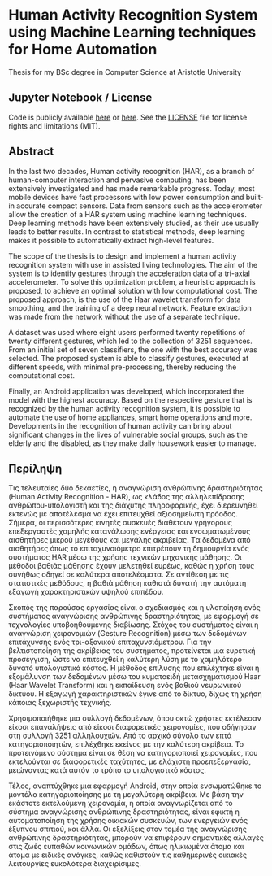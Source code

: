 # Human Activity Recognition System using Machine Learning techniques for Home Automation

Thesis for my BSc degree in Computer Science at Aristotle University

## Jupyter Notebook / License
Code is publicly available [here](https://github.com/LeonVitanos/Thesis/blob/master/Thesis.ipynb) or [here](https://nbviewer.jupyter.org/github/LeonVitanos/Thesis/blob/master/Thesis.ipynb). See the [LICENSE](https://github.com/LeonVitanos/Thesis/blob/master/LICENSE) file for license rights and limitations (MIT).

## Abstract

In the last two decades, Human activity recognition (HAR), as a branch of human-computer interaction and pervasive computing, has been extensively investigated and has made remarkable progress. Today, most mobile devices have fast processors with low power consumption and built-in accurate compact sensors. Data from sensors such as the accelerometer allow the creation of a HAR system using machine learning techniques. Deep learning methods have been extensively studied, as their use usually leads to better results. In contrast to statistical methods, deep learning makes it possible to automatically extract high-level features.

The scope of the thesis is to design and implement a human activity recognition system with use in assisted living technologies. The aim of the system is to identify gestures through the acceleration data of a tri-axial accelerometer. To solve this optimization problem, a heuristic approach is proposed, to achieve an optimal solution with low computational cost. The proposed approach, is the use of the Haar wavelet transform for data smoothing, and the training of a deep neural network. Feature extraction was made from the network without the use of a separate technique.

A dataset was used where eight users performed twenty repetitions of twenty different gestures, which led to the collection of 3251 sequences. From an initial set of seven classifiers, the one with the best accuracy was selected. The proposed system is able to classify gestures, executed at different speeds, with minimal pre-processing, thereby reducing the computational cost.

Finally, an Android application was developed, which incorporated the model with the highest accuracy. Based on the respective gesture that is recognized by the human activity recognition system, it is possible to automate the use of home appliances, smart home operations and more. Developments in the recognition of human activity can bring about significant changes in the lives of vulnerable social groups, such as the elderly and the disabled, as they make daily housework easier to manage.


## Περίληψη

Τις τελευταίες δύο δεκαετίες, η αναγνώριση ανθρώπινης δραστηριότητας (Human Activity Recognition - HAR), ως κλάδος της αλληλεπίδρασης ανθρώπου-υπολογιστή και της διάχυτης πληροφορικής, έχει διερευνηθεί εκτενώς με αποτέλεσμα να έχει επιτευχθεί αξιοσημείωτη πρόοδος. Σήμερα, οι περισσότερες κινητές συσκευές διαθέτουν γρήγορους επεξεργαστές χαμηλής κατανάλωσης ενέργειας και ενσωματωμένους αισθητήρες μικρού μεγέθους και μεγάλης ακριβείας. Tα δεδομένα από αισθητήρες όπως το επιταχυνσιόμετρο επιτρέπουν τη δημιουργία ενός συστήματος HAR μέσω της χρήσης τεχνικών μηχανικής μάθησης. Οι μέθοδοι βαθιάς μάθησης έχουν μελετηθεί ευρέως, καθώς η χρήση τους συνήθως οδηγεί σε καλύτερα αποτελέσματα. Σε αντίθεση με τις στατιστικές μεθόδους, η βαθιά μάθηση καθιστά δυνατή την αυτόματη εξαγωγή χαρακτηριστικών υψηλού επιπέδου.

Σκοπός της παρούσας εργασίας είναι ο σχεδιασμός και η υλοποίηση ενός συστήματος αναγνώρισης ανθρώπινης δραστηριότητας, με εφαρμογή σε τεχνολογίες υποβοηθούμενης διαβίωσης. Στόχος του συστήματος είναι η αναγνώριση χειρονομιών (Gesture Recognition) μέσω των δεδομένων επιτάχυνσης ενός τρι-αξονικού επιταχυνσιόμετρου. Για την βελτιστοποίηση της ακρίβειας του συστήματος, προτείνεται μια ευρετική προσέγγιση, ώστε να επιτευχθεί η καλύτερη λύση με το χαμηλότερο δυνατό υπολογιστικό κόστος. Η μέθοδος επίλυσης που επιλέχτηκε είναι η εξομάλυνση των δεδομένων μέσω του κυματοειδή μετασχηματισμού Haar (Haar Wavelet Transform) και η εκπαίδευση ενός βαθιού νευρωνικού δικτύου. Η εξαγωγή χαρακτηριστικών έγινε από το δίκτυο, δίχως τη χρήση κάποιας ξεχωριστής τεχνικής. 

Χρησιμοποιήθηκε μια συλλογή δεδομένων, όπου οκτώ χρήστες εκτέλεσαν είκοσι επαναλήψεις από είκοσι διαφορετικές χειρονομίες, που οδήγησαν στη συλλογή 3251 αλληλουχιών. Από το αρχικό σύνολο των επτά κατηγοριοποιητών, επιλέχθηκε εκείνος με την καλύτερη ακρίβεια. Το προτεινόμενο σύστημα είναι σε θέση να κατηγοριοποιεί χειρονομίες, που εκτελούνται σε διαφορετικές ταχύτητες, με ελάχιστη προεπεξεργασία, μειώνοντας κατά αυτόν το τρόπο το υπολογιστικό κόστος. 

Τέλος, αναπτύχθηκε μια εφαρμογή Android, στην οποία ενσωματώθηκε το μοντέλο κατηγοριοποίησης με τη μεγαλύτερη ακρίβεια. Με βάση την εκάστοτε εκτελούμενη χειρονομία, η οποία αναγνωρίζεται από το σύστημα αναγνώρισης ανθρώπινης δραστηριότητας, είναι εφικτή η αυτοματοποίηση της χρήσης οικιακών συσκευών, των ενεργειών ενός έξυπνου σπιτιού, και άλλα. Οι εξελίξεις στον τομέα της αναγνώρισης ανθρώπινης δραστηριότητας, μπορούν να επιφέρουν σημαντικές αλλαγές στις ζωές ευπαθών κοινωνικών ομάδων, όπως ηλικιωμένα άτομα και άτομα με ειδικές ανάγκες, καθώς καθιστούν τις καθημερινές οικιακές λειτουργίες ευκολότερα διαχειρίσιμες.
